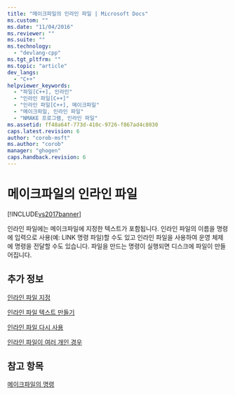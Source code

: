 ```yaml
---
title: "메이크파일의 인라인 파일 | Microsoft Docs"
ms.custom: ""
ms.date: "11/04/2016"
ms.reviewer: ""
ms.suite: ""
ms.technology: 
  - "devlang-cpp"
ms.tgt_pltfrm: ""
ms.topic: "article"
dev_langs: 
  - "C++"
helpviewer_keywords: 
  - "파일[C++], 인라인"
  - "인라인 파일[C++]"
  - "인라인 파일[C++], 메이크파일"
  - "메이크파일, 인라인 파일"
  - "NMAKE 프로그램, 인라인 파일"
ms.assetid: ff48a64f-773d-410c-9726-f867ad4c8030
caps.latest.revision: 6
author: "corob-msft"
ms.author: "corob"
manager: "ghogen"
caps.handback.revision: 6
---
```

# 메이크파일의 인라인 파일
[!INCLUDE[vs2017banner](../assembler/inline/includes/vs2017banner.md)]

인라인 파일에는 메이크파일에 지정한 텍스트가 포함됩니다.  인라인 파일의 이름을 명령에 입력으로 사용\(예: LINK 명령 파일\)할 수도 있고 인라인 파일을 사용하여 운영 체제에 명령을 전달할 수도 있습니다.  파일을 만드는 명령이 실행되면 디스크에 파일이 만들어집니다.  
  
## 추가 정보  
 [인라인 파일 지정](../build/specifying-an-inline-file.md)  
  
 [인라인 파일 텍스트 만들기](../build/creating-inline-file-text.md)  
  
 [인라인 파일 다시 사용](../build/reusing-inline-files.md)  
  
 [인라인 파일이 여러 개인 경우](../build/multiple-inline-files.md)  
  
## 참고 항목  
 [메이크파일의 명령](../build/commands-in-a-makefile.md)
